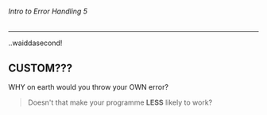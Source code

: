 ###### Intro to Error Handling 5
---

..waiddasecond!

## CUSTOM???  
WHY on earth would you throw your OWN error?

> Doesn't that make your programme **LESS** likely to work?
